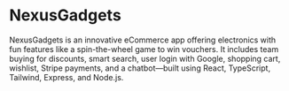 # NexusGadgets
NexusGadgets is an innovative eCommerce app offering electronics with fun features like a spin-the-wheel game to win vouchers. It includes team buying for discounts, smart search, user login with Google, shopping cart, wishlist, Stripe payments, and a chatbot—built using React, TypeScript, Tailwind, Express, and Node.js.
